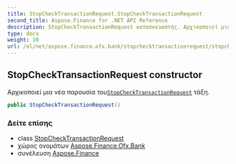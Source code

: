 ```yaml
---
title: StopCheckTransactionRequest.StopCheckTransactionRequest
second_title: Aspose.Finance for .NET API Reference
description: StopCheckTransactionRequest κατασκευαστής. Αρχικοποιεί μια νέα παρουσία τουStopCheckTransactionRequest τάξη.
type: docs
weight: 10
url: /el/net/aspose.finance.ofx.bank/stopchecktransactionrequest/stopchecktransactionrequest/
---
```

## StopCheckTransactionRequest constructor

Αρχικοποιεί μια νέα παρουσία του[`StopCheckTransactionRequest`](../) τάξη.

```csharp
public StopCheckTransactionRequest()
```

### Δείτε επίσης

* class [StopCheckTransactionRequest](../)
* χώρος ονομάτων [Aspose.Finance.Ofx.Bank](../../stopchecktransactionrequest/)
* συνέλευση [Aspose.Finance](../../../)


